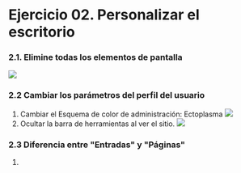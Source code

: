
# Ejercicio 02.  Personalizar el escritorio

### 2.1.   Elimine todas los elementos de pantalla

![](https://i.imgur.com/MleYnXV.png)
### 2.2 Cambiar los parámetros del perfil del usuario
1. Cambiar el Esquema de color de administración: Ectoplasma
![](https://i.imgur.com/6q22ohi.png)
3. Ocultar la barra de herramientas al ver el sitio.
![](https://i.imgur.com/OsJleKX.png)

### 2.3 Diferencia entre "Entradas" y "Páginas"

1. 
<!--stackedit_data:
eyJoaXN0b3J5IjpbMTg0MjA0MTI4NCwtMjEwOTMzMDgxOSw5Nz
I0MjA1NDEsLTc0MTUxNzY1MF19
-->